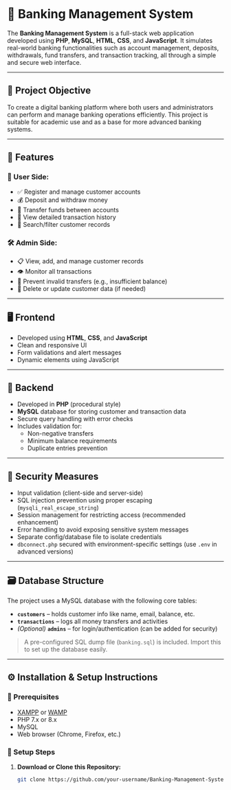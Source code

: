 
# 💼 Banking Management System

The **Banking Management System** is a full-stack web application developed using **PHP**, **MySQL**, **HTML**, **CSS**, and **JavaScript**. It simulates real-world banking functionalities such as account management, deposits, withdrawals, fund transfers, and transaction tracking, all through a simple and secure web interface.

---

## 🎯 Project Objective

To create a digital banking platform where both users and administrators can perform and manage banking operations efficiently. This project is suitable for academic use and as a base for more advanced banking systems.

---

## 🚀 Features

### 👤 User Side:
- ✅ Register and manage customer accounts
- 💰 Deposit and withdraw money
- 🔁 Transfer funds between accounts
- 📜 View detailed transaction history
- 🔎 Search/filter customer records

### 🛠️ Admin Side:
- 📋 View, add, and manage customer records
- 👁️ Monitor all transactions
- 🛑 Prevent invalid transfers (e.g., insufficient balance)
- 🧹 Delete or update customer data (if needed)

---

## 🖥️ Frontend

- Developed using **HTML**, **CSS**, and **JavaScript**
- Clean and responsive UI
- Form validations and alert messages
- Dynamic elements using JavaScript

---

## 🔧 Backend

- Developed in **PHP** (procedural style)
- **MySQL** database for storing customer and transaction data
- Secure query handling with error checks
- Includes validation for:
  - Non-negative transfers
  - Minimum balance requirements
  - Duplicate entries prevention

---

## 🔐 Security Measures

- Input validation (client-side and server-side)
- SQL injection prevention using proper escaping (`mysqli_real_escape_string`)
- Session management for restricting access (recommended enhancement)
- Error handling to avoid exposing sensitive system messages
- Separate config/database file to isolate credentials
- `dbconnect.php` secured with environment-specific settings (use `.env` in advanced versions)

---

## 🗃️ Database Structure

The project uses a MySQL database with the following core tables:

- **`customers`** – holds customer info like name, email, balance, etc.
- **`transactions`** – logs all money transfers and activities
- *(Optional)* **`admins`** – for login/authentication (can be added for security)

> A pre-configured SQL dump file (`banking.sql`) is included. Import this to set up the database easily.

---

## ⚙️ Installation & Setup Instructions

### 🔧 Prerequisites
- [XAMPP](https://www.apachefriends.org/) or [WAMP](https://www.wampserver.com/)
- PHP 7.x or 8.x
- MySQL
- Web browser (Chrome, Firefox, etc.)

### 📝 Setup Steps

1. **Download or Clone this Repository:**

   ```bash
   git clone https://github.com/your-username/Banking-Management-System.git
